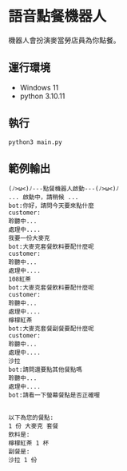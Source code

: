 # 語音點餐機器人

機器人會扮演麥當勞店員為你點餐。

## 運行環境
- Windows 11
- python 3.10.11

## 執行
```shell
python3 main.py
```

## 範例輸出
```shell
(ﾉ>ω<)ﾉ---點餐機器人啟動---(ﾉ>ω<)ﾉ
... 啟動中，請稍候 ...
bot:你好，請問今天要來點什麼
customer:
聆聽中...
處理中....
我要一份大麥克
bot:大麥克套餐飲料要配什麼呢
customer: 
聆聽中...
處理中....
108紅茶
bot:大麥克套餐飲料要配什麼呢
customer: 
聆聽中...
處理中....
檸檬紅茶
bot:大麥克套餐副餐要配什麼呢
customer: 
聆聽中...
處理中....
沙拉
bot:請問還要點其他餐點嗎
聆聽中...
處理中....
bot:請看一下螢幕餐點是否正確喔


以下為您的餐點:
1 份 大麥克 套餐
飲料是:
檸檬紅茶 1 杯
副餐是:
沙拉 1 份
```
